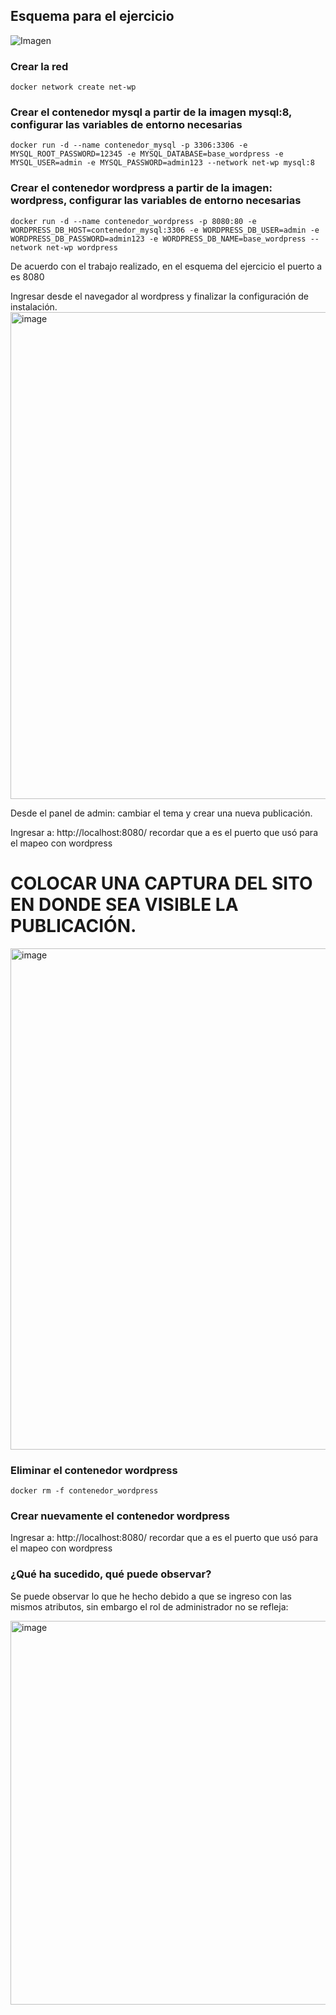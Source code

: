 ## Esquema para el ejercicio
![Imagen](esquema-4-ejercicio.PNG)

### Crear la red
```
docker network create net-wp
```

### Crear el contenedor mysql a partir de la imagen mysql:8, configurar las variables de entorno necesarias
```
docker run -d --name contenedor_mysql -p 3306:3306 -e MYSQL_ROOT_PASSWORD=12345 -e MYSQL_DATABASE=base_wordpress -e MYSQL_USER=admin -e MYSQL_PASSWORD=admin123 --network net-wp mysql:8
```
### Crear el contenedor wordpress a partir de la imagen: wordpress, configurar las variables de entorno necesarias
```
docker run -d --name contenedor_wordpress -p 8080:80 -e WORDPRESS_DB_HOST=contenedor_mysql:3306 -e WORDPRESS_DB_USER=admin -e WORDPRESS_DB_PASSWORD=admin123 -e WORDPRESS_DB_NAME=base_wordpress --network net-wp wordpress
```

De acuerdo con el trabajo realizado, en el esquema del ejercicio el puerto a es 8080

Ingresar desde el navegador al wordpress y finalizar la configuración de instalación.
<img width="1582" height="779" alt="image" src="https://github.com/user-attachments/assets/84e3829e-7d75-4459-8f8b-44244c0977d3" />


Desde el panel de admin: cambiar el tema y crear una nueva publicación.


Ingresar a: http://localhost:8080/ 
recordar que a es el puerto que usó para el mapeo con wordpress
# COLOCAR UNA CAPTURA DEL SITO EN DONDE SEA VISIBLE LA PUBLICACIÓN.
<img width="1599" height="802" alt="image" src="https://github.com/user-attachments/assets/93b1bb97-13de-4f43-9495-8be4bb5303cf" />


### Eliminar el contenedor wordpress
```
docker rm -f contenedor_wordpress
```

### Crear nuevamente el contenedor wordpress
Ingresar a: http://localhost:8080/ 
recordar que a es el puerto que usó para el mapeo con wordpress

### ¿Qué ha sucedido, qué puede observar?
Se puede observar lo que he hecho debido a que se ingreso con las mismos atributos, sin embargo el rol de administrador no se refleja:

<img width="1599" height="614" alt="image" src="https://github.com/user-attachments/assets/9979b624-8695-4700-8f1b-8ca7b7faa701" />

